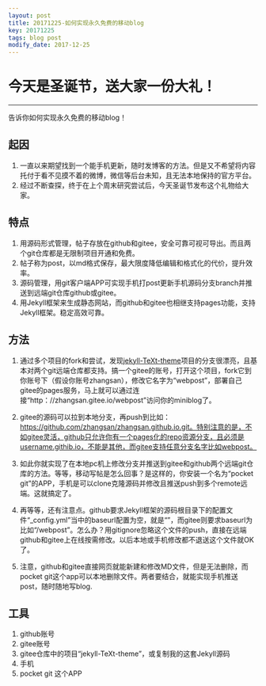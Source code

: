 ```yaml
---
layout: post
title: 20171225-如何实现永久免费的移动blog
key: 20171225
tags: blog post
modify_date: 2017-12-25
---
```


# 今天是圣诞节，送大家一份大礼！
-----
告诉你如何实现永久免费的移动blog！

## 起因
1. 一直以来期望找到一个能手机更新，随时发博客的方法。但是又不希望将内容托付于看不见摸不着的微博，微信等后台未知，且无法本地保持的官方平台。
2. 经过不断查探，终于在上个周末研究尝试后，今天圣诞节发布这个礼物给大家。

## 特点
1. 用源码形式管理，帖子存放在github和gitee，安全可靠可视可导出。而且两个git仓库都是无限制项目开通和免费。
2. 帖子称为post，以md格式保存，最大限度降低编辑和格式化的代价，提升效率。
3. 源码管理，用git客户端APP可实现手机打post更新手机源码分支branch并推送到远端git仓库github或gitee。
4. 用Jekyll框架来生成静态网站，而github和gitee也相继支持pages功能，支持Jekyll框架。稳定高效可靠。

## 方法
1. 通过多个项目的fork和尝试，发现[jekyll-TeXt-theme](https://gitee.com/zcxv/jekyll-TeXt-theme)项目的分支很漂亮，且基本对两个git远端仓库都支持。搞一个gitee的账号，打开这个项目，fork它到你账号下（假设你账号zhangsan），修改它名字为“webpost”，部署自己gitee的pages服务，马上就可以通过连接“http：//zhangsan.gitee.io/webpost”访问你的miniblog了。

2. gitee的源码可以拉到本地分支，再push到比如：https://github.com/zhangsan/zhangsan.github.io.git。特别注意的是，不如gitee灵活，github只允许你有一个pages化的repo资源分支，且必须是username.githib.io，不能是其他，而gitee支持任意分支名字比如webpost。

3. 如此你就实现了在本地pc机上修改分支并推送到gitee和github两个远端git仓库的方法。等等，移动写帖是怎么回事？是这样的，你安装一个名为“pocket git”的APP，手机是可以clone克隆源码并修改且推送push到多个remote远端。这就搞定了。

4. 再等等，还有注意点。github要求Jekyll框架的源码根目录下的配置文件“_config.yml”当中的baseurl配置为空，就是“”，而gitee则要求baseurl为比如“/webpost”。怎么办？用gitignore忽略这个文件的push，直接在远端github和gitee上在线按需修改。以后本地或手机修改都不退送这个文件就OK了。

5. 注意，github和gitee直接网页就能新建和修改MD文件，但是无法删除，而pocket git这个app可以本地删除文件。两者要结合，就能实现手机推送post，随时随地写blog.

## 工具
1. github账号
2. gitee账号
3. gitee仓库中的项目“jekyll-TeXt-theme”，或复制我的这套Jekyll源码
4. 手机
5. pocket git 这个APP

